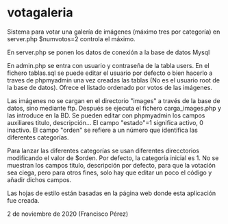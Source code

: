 # votagaleria
Sistema para votar una galería de imágenes (máximo tres por categoría) en server.php $numvotos=2 controla el máximo.

En server.php se ponen los datos de conexión a la base de datos Mysql

En admin.php se entra con usuario y contraseña de la tabla users. En el fichero tablas.sql se puede editar el usuario por defecto o bien hacerlo a traves de phpmyadmin una vez creadas las tablas (No es el usuario root de la base de datos). Ofrece el listado ordenado por votos de las imágenes.

Las imágenes no se cargan en el directorio "images" a través de la base de datos, sino mediante ftp. Después se ejecuta el fichero carga_images.php y las introduce en la BD. Se pueden editar con phpmyadmin los campos auxiliares titulo, descripción... El campo "estado"=1 significa activo, 0 inactivo. El campo "orden" se refiere a un número que identifica las diferentes categorías.

Para lanzar las diferentes categorías se usan diferentes direcctorios modificando el valor de $orden. Por defecto, la categoría inicial es 1. No se muestran los campos titulo, descripción por defecto, para que la votación sea ciega, pero para otros fines, solo hay que editar un poco el código y añadir dichos campos.

Las hojas de estilo están basadas en la página web donde esta aplicación fue creada.

2 de noviembre de 2020 (Francisco Pérez)